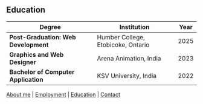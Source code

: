 ## Education

| Degree | Institution | Year |
|--------|------------|------|
| **Post-Graduation: Web Development** | Humber College, Etobicoke, Ontario | 2025 |
| **Graphics and Web Designer** | Arena Animation, India | 2023 |
| **Bachelor of Computer Application** | KSV University, India | 2022 |

[About me](index) | 
[Employment](employment) | 
[Education](education) | 
[Contact](contact)